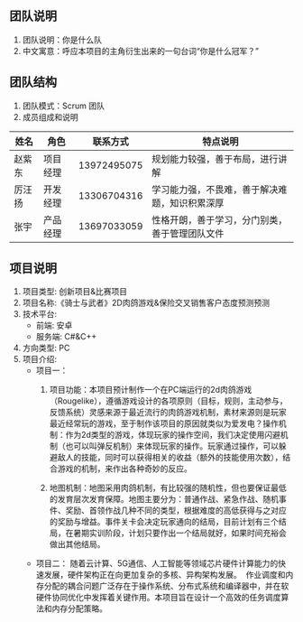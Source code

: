 ## 团队说明

1. 团队说明：你是什么队
2. 中文寓意：呼应本项目的主角衍生出来的一句台词“你是什么冠军？”

## 团队结构

1. 团队模式：Scrum 团队
2. 成员组成和说明

| 姓名  | 角色   | 联系方式        | 特点说明                    |
| --- | ---- | ----------- | ----------------------- |
| 赵紫东 | 项目经理 | 13972495075 | 规划能力较强，善于布局，进行讲解        |
| 厉汪扬 | 开发经理 | 13306704316 | 学习能力强，不畏难，善于解决难题，知识积累深厚 |
| 张宇  | 产品经理 | 13697033059 | 性格开朗，善于学习，分门别类，善于管理团队文件 |

## 项目说明

1. 项目类型: 创新项目&比赛项目
2. 项目名称:《骑士与武者》2D肉鸽游戏&保险交叉销售客户态度预测预测
3. 技术平台:
	- 前端: 安卓
	- 服务端: C#&C++
1. 方向类型: PC
2. 项目介绍:
	- 项目一：
		1. 项目功能：本项目预计制作一个在PC端运行的2d肉鸽游戏（Rougelike），遵循游戏设计的各项原则（目标，规则，主动参与，反馈系统）灵感来源于最近流行的肉鸽游戏机制，素材来源则是玩家最近经常玩的游戏，至于制作该项目的原因就类似为爱发电？操作机制：作为2d类型的游戏，体现玩家的操作空间，我们决定使用闪避机制（也可以叫弹反机制）来体现玩家的操作。玩家通过操作，可以躲避敌人的技能，同时可以获得相关的收益（额外的技能使用次数），结合游戏的机制，来作出各种奇妙的反应。

		2. 地图机制：地图采用肉鸽机制，有比较强的随机性，但也要保证最低的发育层次发育保障。地图主要分为：普通作战、紧急作战、随机事件、奖励、首领作战几种不同的类型，根据难度的高低获得与之对应的奖励与增益。事件关卡会决定玩家通向的结局，目前计划有三个结局，在暑期实训阶段，计划只要作出一个结局就好，如果时间充裕会做出其他结局。
	- 项目二：
		随着云计算、5G通信、人工智能等领域芯片硬件计算能力的快速发展，硬件架构正在向更加复杂的多核、异构架构发展。  作业调度和内存分配的耦合问题广泛存在于操作系统、分布式系统和编译器中，并在软硬件协同优化中发挥着关键作用。本项目旨在设计一个高效的任务调度算法和内存分配策略。
